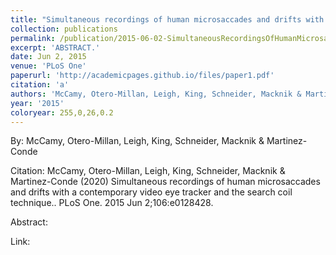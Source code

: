 ```yaml
---
title: "Simultaneous recordings of human microsaccades and drifts with a contemporary video eye tracker and the search coil technique."
collection: publications
permalink: /publication/2015-06-02-SimultaneousRecordingsOfHumanMicrosaccadesAndDriftsWithAContemp
excerpt: 'ABSTRACT.'
date: Jun 2, 2015
venue: 'PLoS One'
paperurl: 'http://academicpages.github.io/files/paper1.pdf'
citation: 'a'
authors: 'McCamy, Otero-Millan, Leigh, King, Schneider, Macknik & Martinez-Conde'
year: '2015'
coloryear: 255,0,26,0.2
---
```


By: McCamy, Otero-Millan, Leigh, King, Schneider, Macknik & Martinez-Conde

Citation: McCamy, Otero-Millan, Leigh, King, Schneider, Macknik & Martinez-Conde (2020) Simultaneous recordings of human microsaccades and drifts with a contemporary video eye tracker and the search coil technique.. PLoS One. 2015 Jun 2;106:e0128428. 

Abstract: 

Link: 
